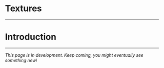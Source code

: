 # Textures
***
# Introduction

***
_This page is in development. Keep coming, you might eventually see something new!_

